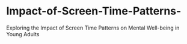 # Impact-of-Screen-Time-Patterns-
Exploring the Impact of Screen Time Patterns on  Mental Well-being in Young Adults
